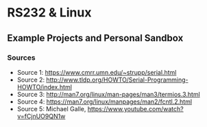 # RS232 & Linux
## Example Projects and Personal Sandbox


### Sources
 - Source 1: https://www.cmrr.umn.edu/~strupp/serial.html
 - Source 2: http://www.tldp.org/HOWTO/Serial-Programming-HOWTO/index.html
 - Source 3: http://man7.org/linux/man-pages/man3/termios.3.html 
 - Source 4: https://man7.org/linux/manpages/man2/fcntl.2.html
 - Source 5: Michael Galle, https://www.youtube.com/watch?v=fCjnUO9QN1w 